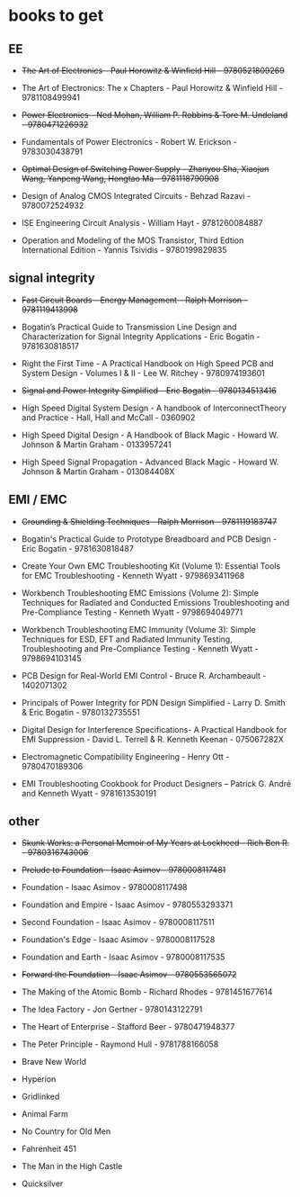 # books to get

## EE

- ~~The Art of Electronics - Paul Horowitz & Winfield Hill - 9780521809269~~

- The Art of Electronics: The x Chapters - Paul Horowitz & Winfield Hill - 9781108499941

- ~~Power Electronics -  Ned Mohan, William P. Robbins & Tore M. Undeland - 9780471226932~~

- Fundamentals of Power Electronics -  Robert W. Erickson - 9783030438791

- ~~Optimal Design of Switching Power Supply - Zhanyou Sha, Xiaojun Wang, Yanpeng Wang, Hongtao Ma - 9781118790908~~

- Design of Analog CMOS Integrated Circuits - Behzad Razavi - 9780072524932

- ISE Engineering Circuit Analysis - William Hayt - 9781260084887

- Operation and Modeling of the MOS Transistor, Third Edtion International Edition - Yannis Tsividis - 9780199829835

## signal integrity

- ~~Fast Circuit Boards - Energy Management – Ralph Morrison – 9781119413998~~

- Bogatin’s Practical Guide to Transmission Line Design and Characterization for Signal Integrity Applications - Eric Bogatin - 9781630818517

- Right the First Time - A Practical Handbook on High Speed PCB and System Design - Volumes I & II - Lee W. Ritchey - 9780974193601

- ~~Signal and Power Integrity Simplified - Eric Bogatin - 9780134513416~~

- High Speed Digital System Design - A handbook of InterconnectTheory and Practice - Hall, Hall and McCall - 0360902

- High Speed Digital Design - A Handbook of Black Magic - Howard W. Johnson & Martin Graham - 0133957241

- High Speed Signal Propagation - Advanced Black Magic - Howard W. Johnson & Martin Graham - 013084408X

## EMI / EMC

- ~~Grounding & Shielding Techniques - Ralph Morrison - 9781119183747~~

- Bogatin's Practical Guide to Prototype Breadboard and PCB Design - Eric Bogatin - 9781630818487

- Create Your Own EMC Troubleshooting Kit (Volume 1): Essential Tools for EMC Troubleshooting - Kenneth Wyatt - 9798693411968

- Workbench Troubleshooting EMC Emissions (Volume 2): Simple Techniques for Radiated and Conducted Emissions Troubleshooting and Pre-Compliance Testing - Kenneth Wyatt - 9798694049771

- Workbench Troubleshooting EMC Immunity (Volume 3): Simple Techniques for ESD, EFT and Radiated Immunity Testing, Troubleshooting and Pre-Compliance Testing - Kenneth Wyatt - 9798694103145

- PCB Design for Real-World EMI Control - Bruce R. Archambeault - 1402071302

- Principals of Power Integrity for PDN Design Simplified - Larry D. Smith & Eric Bogatin - 9780132735551

- Digital Design for Interference Specifications- A Practical Handbook for EMI Suppression - David L. Terrell & R. Kenneth Keenan - 075067282X

- Electromagnetic Compatibility Engineering - Henry Ott - 9780470189306

- EMI Troubleshooting Cookbook for Product Designers – Patrick G. André and Kenneth Wyatt - 9781613530191

## other

- ~~Skunk Works: a Personal Memoir of My Years at Lockheed - Rich Ben R. - 9780316743006~~

- ~~Prelude to Foundation - Isaac Asimov - 9780008117481~~

- Foundation - Isaac Asimov - 9780008117498

- Foundation and Empire - Isaac Asimov - 9780553293371

- Second Foundation - Isaac Asimov - 9780008117511

- Foundation's Edge - Isaac Asimov - 9780008117528

- Foundation and Earth - Isaac Asimov - 9780008117535

- ~~Forward the Foundation - Isaac Asimov - 9780553565072~~

- The Making of the Atomic Bomb - Richard Rhodes - 9781451677614

- The Idea Factory - Jon Gertner - 9780143122791

- The Heart of Enterprise - Stafford Beer - 9780471948377

- The Peter Principle - Raymond Hull - 9781788166058

- Brave New World

- Hyperion

- Gridlinked

- Animal Farm

- No Country for Old Men

- Fahrenheit 451

- The Man in the High Castle

- Quicksilver
